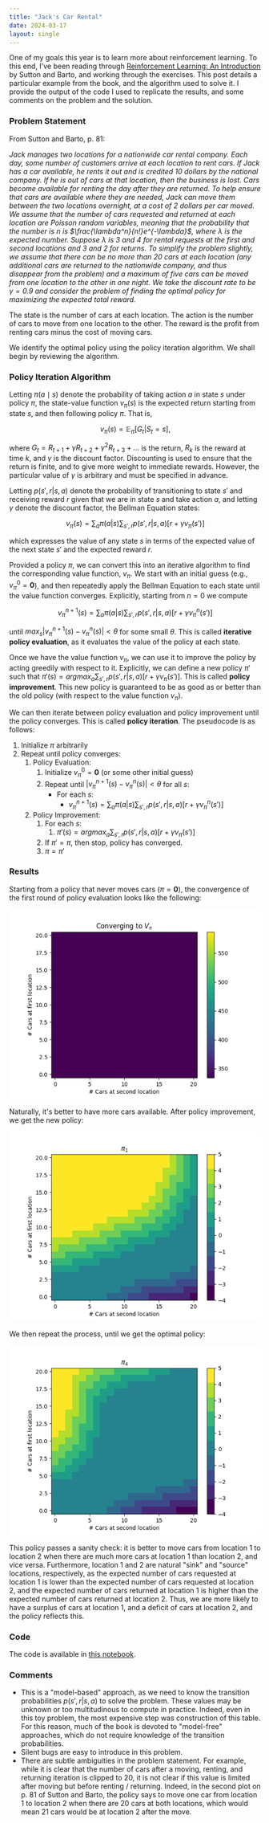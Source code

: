 ```yaml
---
title: "Jack's Car Rental"
date: 2024-03-17
layout: single
---
```


One of my goals this year is to learn more about reinforcement learning. To this end, I've been reading through [Reinforcement Learning: An Introduction](https://mitpress.mit.edu/9780262039246/reinforcement-learning/) by Sutton and Barto, and working through the exercises. This post details a particular example from the book, and the algorithm used to solve it. I provide the output of the code I used to replicate the results, and some comments on the problem and the solution.

### Problem Statement

From Sutton and Barto, p. 81:

*Jack manages two locations for a nationwide car rental company. Each day, some number of customers arrive at each location to rent cars. If Jack has a car available, he rents it out and is credited 10 dollars by the national company. If he is out of cars at that location, then the business is lost. Cars become available for renting the day after they are returned. To help ensure that cars are available where they are needed, Jack can move them between the two locations overnight, at a cost of 2 dollars per car moved. We assume that the number of cars requested and returned at each location are Poisson random variables, meaning that the probability that the number is n is $\frac{\lambda^n}{n!}e^{-\lambda}$, where $\lambda$ is the expected number. Suppose $\lambda$ is 3 and 4 for rental requests at the first and second locations and 3 and 2 for returns. To simplify the problem slightly, we assume that there can be no more than 20 cars at each location (any additional cars are returned to the nationwide company, and thus disappear from the problem) and a maximum of five cars can be moved from one location to the other in one night. We take the discount rate to be $\gamma = 0.9$ and consider the problem of finding the optimal policy for maximizing the expected total reward.*

The state is the number of cars at each location. The action is the number of cars to move from one location to the other. The reward is the profit from renting cars minus the cost of moving cars.

We identify the optimal policy using the policy iteration algorithm. We shall begin by reviewing the algorithm.


### Policy Iteration Algorithm

Letting $\pi(a \mid s)$ denote the probability of taking action $a$ in state $s$ under policy $\pi$, the state-value function $v_{\pi}(s)$ is the expected return starting from state $s$, and then following policy $\pi$. That is,

$$v_{\pi}(s) = \mathbb{E}_{\pi}[G_t | S_t = s],$$

where $G_t = R_{t+1} + \gamma R_{t+2} + \gamma^2 R_{t+3} + \ldots$ is the return, $R_k$ is the reward at time $k$, and $\gamma$ is the discount factor. Discounting is used to ensure that the return is finite, and to give more weight to immediate rewards. However, the particular value of $\gamma$ is arbitrary and must be specified in advance.

Letting $p(s', r | s, a)$ denote the probability of transitioning to state $s'$ and receiving reward $r$ given that we are in state $s$ and take action $a$, and letting $\gamma$ denote the discount factor,
the Bellman Equation states:

$$v_{\pi}(s) = \sum_{a} \pi(a|s) \sum_{s', r} p(s', r|s, a)[r + \gamma v_{\pi}(s')]$$

which expresses the value of any state $s$ in terms of the expected value of the next state $s'$ and the expected reward $r$. 

Provided a policy $\pi$, we can convert this into an iterative algorithm to find the corresponding value function, $v_{\pi}$. We start with an initial guess (e.g., $v_{\pi}^0 = \mathbf{0}$), and then repeatedly apply the Bellman Equation to each state until the value function converges. Explicitly, starting from $n=0$ we compute

$$v_{\pi}^{n+1}(s) = \sum_{a} \pi(a|s) \sum_{s', r} p(s', r|s, a)[r + \gamma v_{\pi}^n(s')]$$

until $max_s \lvert v_{\pi}^{n+1}(s) - v_{\pi}^n(s) \rvert < \theta$ for some small $\theta$. This is called **iterative policy evaluation**, as it evaluates the value of the policy at each state.

Once we have the value function $v_{\pi}$, we can use it to improve the policy by acting greedily with respect to it. Explicitly, we can define a new policy $\pi'$ such that $\pi'(s) = argmax_a \sum_{s', r} p(s', r|s, a)[r + \gamma v_{\pi}(s')]$. This is called **policy improvement**. This new policy is guaranteed to be as good as or better than the old policy (with respect to the value function $v_{\pi}$).

We can then iterate between policy evaluation and policy improvement until the policy converges. This is called **policy iteration**. The pseudocode is as follows:

1. Initialize $\pi$ arbitrarily
2. Repeat until policy converges:
    1. Policy Evaluation:  
        1. Initialize $v_{\pi}^0 = \mathbf{0}$ (or some other initial guess)
        2. Repeat until $\lvert v_{\pi}^{n+1}(s) - v_{\pi}^n(s) \rvert < \theta$ for all $s$:
            - For each $s$:
                - $v_{\pi}^{n+1}(s) = \sum_{a} \pi(a|s) \sum_{s', r} p(s', r|s, a)[r + \gamma v_{\pi}^n(s')]$
    2. Policy Improvement:
        1. For each $s$:
            1. $\pi'(s) = argmax_a \sum_{s', r} p(s', r|s, a)[r + \gamma v_{\pi}(s')]$
        2. If $\pi' = \pi$, then stop, policy has converged.
        3. $\pi = \pi'$

### Results

Starting from a policy that never moves cars ($\pi = \mathbf{0}$), the convergence of the first round of policy evaluation looks like the following:

![evaluation 0](/assets/images/jacks_car_rental/policy_evaluation.gif)

Naturally, it's better to have more cars available. After policy improvement, we get the new policy:

![policy 1](/assets/images/jacks_car_rental/pi_1.png)

We then repeat the process, until we get the optimal policy:

![policy 4](/assets/images/jacks_car_rental/pi_4.png)

This policy passes a sanity check: it is better to move cars from location 1 to location 2 when there are much more cars at location 1 than location 2, and vice versa. Furthermore, location 1 and 2 are natural "sink" and "source" locations, respectively, as the expected number of cars requested at location 1 is lower than the expected number of cars requested at location 2, and the expected number of cars returned at location 1 is higher than the expected number of cars returned at location 2. Thus, we are more likely to have a surplus of cars at location 1, and a deficit of cars at location 2, and the policy reflects this.

### Code

The code is available in [this notebook](https://github.com/ericoden/ericoden.github.io/blob/main/self_study/reinforcement_learning/ch_04/ex_7/jacks_car_rental.ipynb).

### Comments

- This is a "model-based" approach, as we need to know the transition probabilities $p(s', r|s, a)$ to solve the problem. These values may be unknown or too multitudinous to compute in practice. Indeed, even in this toy problem, the most expensive step was construction of this table. For this reason, much of the book is devoted to "model-free" approaches, which do not require knowledge of the transition probabilities.
- Silent bugs are easy to introduce in this problem.
- There are subtle ambiguities in the problem statement. For example, while it is clear that the number of cars after a moving, renting, and returning iteration is clipped to 20, it is not clear if this value is limited after moving but before renting / returning. Indeed, in the second plot on p. 81 of Sutton and Barto, the policy says to move one car from location 1 to location 2 when there are 20 cars at both locations, which would mean 21 cars would be at location 2 after the move.